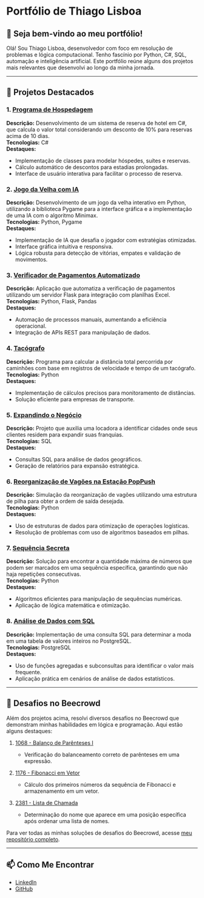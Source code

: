 # Portfólio de Thiago Lisboa

## 👋 Seja bem-vindo ao meu portfólio!

Olá! Sou Thiago Lisboa, desenvolvedor com foco em resolução de problemas e lógica computacional. Tenho fascínio por Python, C#, SQL, automação e inteligência artificial. Este portfólio reúne alguns dos projetos mais relevantes que desenvolvi ao longo da minha jornada.

---

## 🚀 Projetos Destacados

### 1. [Programa de Hospedagem](https://github.com/lisboatm/programa-hospedagem.git)
**Descrição:** Desenvolvimento de um sistema de reserva de hotel em C#, que calcula o valor total considerando um desconto de 10% para reservas acima de 10 dias.  
**Tecnologias:** C#  
**Destaques:**
- Implementação de classes para modelar hóspedes, suítes e reservas.
- Cálculo automático de descontos para estadias prolongadas.
- Interface de usuário interativa para facilitar o processo de reserva.

### 2. [Jogo da Velha com IA](https://github.com/lisboatm/jogo-da-velha.git)
**Descrição:** Desenvolvimento de um jogo da velha interativo em Python, utilizando a biblioteca Pygame para a interface gráfica e a implementação de uma IA com o algoritmo Minimax.  
**Tecnologias:** Python, Pygame  
**Destaques:**
- Implementação de IA que desafia o jogador com estratégias otimizadas.
- Interface gráfica intuitiva e responsiva.
- Lógica robusta para detecção de vitórias, empates e validação de movimentos.

### 3. [Verificador de Pagamentos Automatizado](https://github.com/lisboatm/verificador-de-pagamentos-automatizado.git)
**Descrição:** Aplicação que automatiza a verificação de pagamentos utilizando um servidor Flask para integração com planilhas Excel.  
**Tecnologias:** Python, Flask, Pandas  
**Destaques:**
- Automação de processos manuais, aumentando a eficiência operacional.
- Integração de APIs REST para manipulação de dados.

### 4. [Tacógrafo](https://github.com/lisboatm/tacografo.git)
**Descrição:** Programa para calcular a distância total percorrida por caminhões com base em registros de velocidade e tempo de um tacógrafo.  
**Tecnologias:** Python  
**Destaques:**
- Implementação de cálculos precisos para monitoramento de distâncias.
- Solução eficiente para empresas de transporte.

### 5. [Expandindo o Negócio](https://github.com/lisboatm/expandindo-negocio.git)
**Descrição:** Projeto que auxilia uma locadora a identificar cidades onde seus clientes residem para expandir suas franquias.  
**Tecnologias:** SQL  
**Destaques:**
- Consultas SQL para análise de dados geográficos.
- Geração de relatórios para expansão estratégica.

### 6. [Reorganização de Vagões na Estação PopPush](https://github.com/lisboatm/reorganizacao-vagoes.git)
**Descrição:** Simulação da reorganização de vagões utilizando uma estrutura de pilha para obter a ordem de saída desejada.  
**Tecnologias:** Python  
**Destaques:**
- Uso de estruturas de dados para otimização de operações logísticas.
- Resolução de problemas com uso de algoritmos baseados em pilhas.

### 7. [Sequência Secreta](https://github.com/lisboatm/sequencia-secreta.git)
**Descrição:** Solução para encontrar a quantidade máxima de números que podem ser marcados em uma sequência específica, garantindo que não haja repetições consecutivas.  
**Tecnologias:** Python  
**Destaques:**
- Algoritmos eficientes para manipulação de sequências numéricas.
- Aplicação de lógica matemática e otimização.

### 8. [Análise de Dados com SQL](https://github.com/lisboatm/moda-tabela.git)
**Descrição:** Implementação de uma consulta SQL para determinar a moda em uma tabela de valores inteiros no PostgreSQL.  
**Tecnologias:** PostgreSQL  
**Destaques:**
- Uso de funções agregadas e subconsultas para identificar o valor mais frequente.
- Aplicação prática em cenários de análise de dados estatísticos.

---

## 🧩 Desafios no Beecrowd

Além dos projetos acima, resolvi diversos desafios no Beecrowd que demonstram minhas habilidades em lógica e programação. Aqui estão alguns destaques:

1. [1068 - Balanço de Parênteses I](https://github.com/lisboatm/beecrowd-solutions/blob/main/1068-balanco-de-parenteses-i.py)
   - Verificação do balanceamento correto de parênteses em uma expressão.

2. [1176 - Fibonacci em Vetor](https://github.com/lisboatm/beecrowd-solutions/blob/main/1176-fibonacci-em-vetor.py)
   - Cálculo dos primeiros números da sequência de Fibonacci e armazenamento em um vetor.

3. [2381 - Lista de Chamada](https://github.com/lisboatm/beecrowd-solutions/blob/main/2381-lista-de-chamada.py)
   - Determinação do nome que aparece em uma posição específica após ordenar uma lista de nomes.

Para ver todas as minhas soluções de desafios do Beecrowd, acesse [meu repositório completo](https://github.com/lisboatm/beecrowd-solutions).

---

## 📫 Como Me Encontrar

- [LinkedIn](https://www.linkedin.com/in/thi_ml)
- [GitHub](https://github.com/lisboatm)
